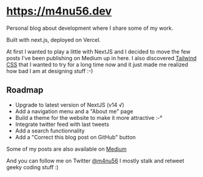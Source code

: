# https://m4nu56.dev

Personal blog about development where I share some of my work.

Built with next.js, deployed on Vercel. 

At first I wanted to play a little with NextJS and I decided to move the few posts I've been publishing on Medium up in here.
I also discovered [Tailwind CSS](https://tailwindcss.com/) that I wanted to try for a long time now and it just made me realized how bad I am at designing stuff :-)

## Roadmap

- Upgrade to latest version of NextJS (v14 √)
- Add a navigation menu and a "About me" page
- Build a theme for the website to make it more attractive :-°
- Integrate twitter feed with last tweets
- Add a search functionnality
- Add a "Correct this blog post on GitHub" button 

Some of my posts are also available on [Medium](https://medium.com/@mnu)

And you can follow me on Twitter [@m4nu56](https://twitter.com/m4nu56) I mostly stalk and retweet geeky coding stuff :)